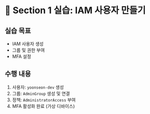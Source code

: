 # 🧪 Section 1 실습: IAM 사용자 만들기

## 실습 목표
- IAM 사용자 생성
- 그룹 및 권한 부여
- MFA 설정

## 수행 내용
1. 사용자: `yoonseon-dev` 생성
2. 그룹: `AdminGroup` 생성 및 연결
3. 정책: `AdministratorAccess` 부여
4. MFA 활성화 완료 (가상 디바이스)
